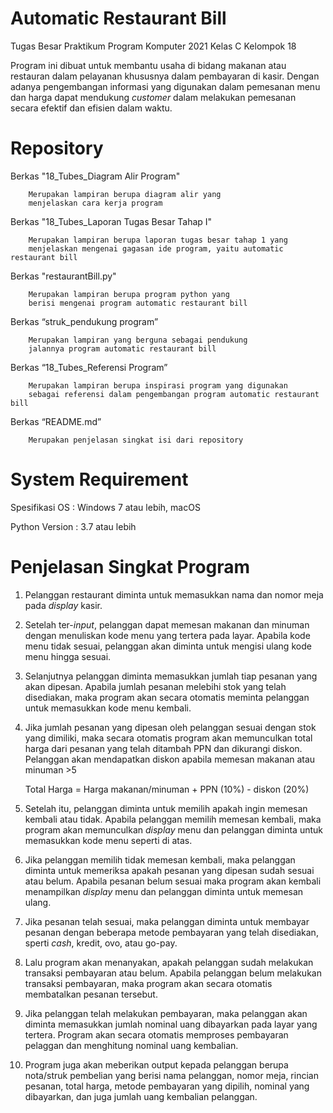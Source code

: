 # Automatic Restaurant Bill
Tugas Besar Praktikum Program Komputer 2021 Kelas C Kelompok  18

Program ini dibuat untuk membantu usaha di bidang makanan atau restauran dalam pelayanan khususnya dalam pembayaran di kasir. Dengan adanya pengembangan informasi yang digunakan dalam pemesanan menu dan harga dapat mendukung _customer_ dalam melakukan pemesanan secara efektif dan efisien dalam waktu.


# Repository

Berkas "18_Tubes_Diagram Alir Program"
    
        Merupakan lampiran berupa diagram alir yang 
        menjelaskan cara kerja program

Berkas "18_Tubes_Laporan Tugas Besar Tahap I"

        Merupakan lampiran berupa laporan tugas besar tahap 1 yang
        menjelaskan mengenai gagasan ide program, yaitu automatic restaurant bill 
        
Berkas "restaurantBill.py"
        
        Merupakan lampiran berupa program python yang
        berisi mengenai program automatic restaurant bill
        
Berkas “struk_pendukung program”

	    Merupakan lampiran yang berguna sebagai pendukung
	    jalannya program automatic restaurant bill
        
Berkas “18_Tubes_Referensi Program”

	    Merupakan lampiran berupa inspirasi program yang digunakan 
	    sebagai referensi dalam pengembangan program automatic restaurant bill
        
Berkas “README.md”

	    Merupakan penjelasan singkat isi dari repository
        
        
# System Requirement


Spesifikasi OS : Windows 7 atau lebih, macOS


Python Version : 3.7 atau lebih


# Penjelasan Singkat Program


1. Pelanggan restaurant diminta untuk memasukkan nama dan nomor meja pada _display_ kasir.
   
2. Setelah ter-_input_, pelanggan dapat memesan makanan dan minuman dengan menuliskan kode menu yang tertera pada layar.
   Apabila kode menu tidak sesuai, pelanggan akan diminta untuk mengisi ulang kode menu hingga sesuai.
   
3. Selanjutnya pelanggan diminta memasukkan jumlah tiap pesanan yang akan dipesan.
   Apabila jumlah pesanan melebihi stok yang telah disediakan, maka program akan secara otomatis meminta pelanggan untuk memasukkan kode menu kembali.

4. Jika jumlah pesanan yang dipesan oleh pelanggan sesuai dengan stok yang dimiliki, maka secara otomatis program akan memunculkan total harga dari pesanan yang telah ditambah PPN dan dikurangi diskon.
   Pelanggan akan mendapatkan diskon apabila memesan makanan atau minuman >5
        
	Total Harga = Harga makanan/minuman + PPN (10%) - diskon (20%)

5. Setelah itu, pelanggan diminta untuk memilih apakah ingin memesan kembali atau tidak.
   Apabila pelanggan memilih memesan kembali, maka program akan memunculkan _display_ menu dan pelanggan diminta untuk memasukkan kode menu seperti di atas.

6. Jika pelanggan memilih tidak memesan kembali, maka pelanggan diminta untuk memeriksa apakah pesanan yang dipesan sudah sesuai atau belum.
   Apabila pesanan belum sesuai maka program akan kembali menampilkan _display_ menu dan pelanggan diminta untuk memesan ulang.
   
7. Jika pesanan telah sesuai, maka pelanggan diminta untuk membayar pesanan dengan beberapa metode pembayaran yang telah disediakan, sperti _cash_, kredit, ovo, atau go-pay.
   
8. Lalu program akan menanyakan, apakah pelanggan sudah melakukan transaksi pembayaran atau belum. 
   Apabila pelanggan belum melakukan transaksi pembayaran, maka program akan secara otomatis membatalkan pesanan tersebut.
   
9. Jika pelanggan telah melakukan pembayaran, maka pelanggan akan diminta memasukkan jumlah nominal uang dibayarkan pada layar yang tertera. 
   Program akan secara otomatis memproses pembayaran pelaggan dan menghitung nominal uang kembalian.
   
10. Program juga akan meberikan output kepada pelanggan berupa nota/struk pembelian yang berisi nama pelanggan, nomor meja, rincian pesanan, total harga, metode pembayaran yang dipilih, nominal yang dibayarkan, dan juga jumlah uang kembalian pelanggan. 
